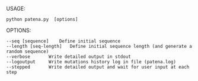 
USAGE:

	python patena.py  [options]

OPTIONS:

	--seq [sequence]	Define initial sequence
	--length [seq-length]   Define initial sequence length (and generate a random sequence)
	--verbose		Write detailed output in stdout
	--logoutput		Write mutations history log in file (patena.log)
 	--stepped 		Write detailed output and wait for user input at each step
